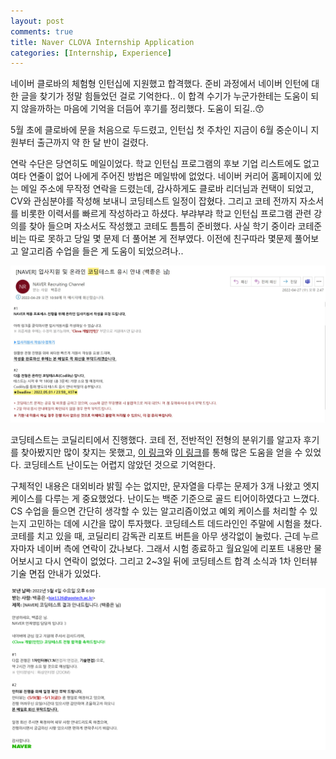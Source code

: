 ```yaml
---
layout: post
comments: true
title: Naver CLOVA Internship Application
categories: [Internship, Experience]
---
```


네이버 클로바의 체험형 인턴십에 지원했고 합격했다. 준비 과정에서 네이버 인턴에 대한 글을 찾기가 정말 힘들었던 걸로 기억한다.. 이 합격 수기가 누군가한테는 도움이 되지 않을까하는 마음에 기억을 더듬어 후기를 정리했다. 도움이 되길..:kissing_smiling_eyes:

5월 초에 클로바에 문을 처음으로 두드렸고, 인턴십 첫 주차인 지금이 6월 중순이니 지원부터 출근까지 약 한 달 반이 걸렸다.

연락 수단은 당연히도 메일이었다. 학교 인턴십 프로그램의 후보 기업 리스트에도 없고 여타 연줄이 없어 나에게 주어진 방법은 메일밖에 없었다. 네이버 커리어 홈페이지에 있는 메일 주소에 무작정 연락을 드렸는데, 감사하게도 클로바 리더님과 컨택이 되었고, CV와 관심분야를 작성해 보내니 코딩테스트 일정이 잡혔다. 그리고 코테 전까지 자소서를 비롯한 이력서를 빠르게 작성하라고 하셨다. 부랴부랴 학교 인턴십 프로그램 관련 강의를 찾아 들으며 자소서도 작성했고 코테도 틈틈히 준비했다. 사실 학기 중이라 코테준비는 따로 못하고 당일 몇 문제 더 풀어본 게 전부였다. 이전에 친구따라 몇문제 풀어보고 알고리즘 수업을 들은 게 도움이 되었으려나..

![coding test noti](/assets/images/2022-06-19/coding_test_noti.jpg)

코딩테스트는 코딜리티에서 진행했다. 코테 전, 전반적인 전형의 분위기를 알고자 후기를 찾아봤지만 많이 찾지는 못했고, [이 링크](https://blog.naver.com/revan2426/221899780383)와 [이 링크](https://siahn95.tistory.com/entry/%EB%84%A4%EC%9D%B4%EB%B2%84-NLP-%EC%9D%B8%ED%84%B4-%EB%A9%B4%EC%A0%91-%ED%9B%84%EA%B8%B0)를 통해 많은 도움을 얻을 수 있었다. 코딩테스트 난이도는 어렵지 않았던 것으로 기억한다. 

구체적인 내용은 대외비라 밝힐 수는 없지만, 문자열을 다루는 문제가 3개 나왔고 엣지 케이스를 다루는 게 중요했었다. 난이도는 백준 기준으로 골드 티어이하였다고 느꼈다. CS 수업을 들으면 간단히 생각할 수 있는 알고리즘이었고 예외 케이스를 처리할 수 있는지 고민하는 데에 시간을 많이 투자했다. 코딩테스트 데드라인인 주말에 시험을 쳤다. 코테를 치고 있을 때,  코딜리티 감독관 리포트 버튼을 아무 생각없이 눌렀다. 근데 누르자마자 네이버 측에 연락이 갔나보다. 그래서 시험 종료하고 월요일에 리포트 내용만 물어보시고 다시 연락이 없었다. 그리고 2~3일 뒤에 코딩테스트 합격 소식과 1차 인터뷰 기술 면접 안내가 있었다. 

![interview noti](/assets/images/2022-06-19/interview_noti.png)

